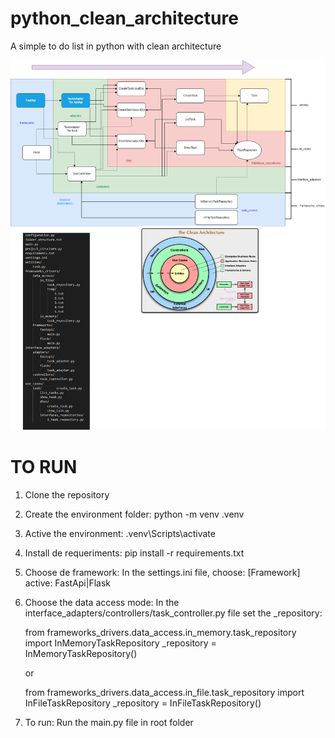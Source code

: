 # python_clean_architecture
A simple to do list in python with clean architecture

![project structure](https://raw.githubusercontent.com/nelsonimon/python_clean_architecture/master/clean_architecture.png "Project Structure")

# TO RUN
1) Clone the repository
2) Create the environment folder: 
    python -m venv .venv
3) Active the environment:
    .venv\Scripts\activate
4) Install de requeriments:
    pip install -r requirements.txt
5) Choose de framework:
    In the settings.ini file, choose:
    \[Framework\]
    active: FastApi|Flask
6) Choose the data access mode:
    In the interface_adapters/controllers/task_controller.py file set the _repository:

    from frameworks_drivers.data_access.in_memory.task_repository import InMemoryTaskRepository
    _repository = InMemoryTaskRepository()

    or

    from frameworks_drivers.data_access.in_file.task_repository import InFileTaskRepository
    _repository = InFileTaskRepository()

7) To run:
    Run the main.py file in root folder
